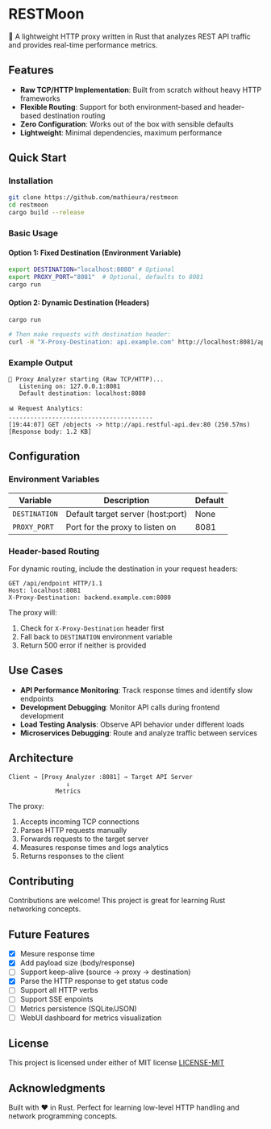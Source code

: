 # RESTMoon

🦀 A lightweight HTTP proxy written in Rust that analyzes REST API traffic and provides real-time performance metrics.

## Features

- **Raw TCP/HTTP Implementation**: Built from scratch without heavy HTTP frameworks
- **Flexible Routing**: Support for both environment-based and header-based destination routing
- **Zero Configuration**: Works out of the box with sensible defaults
- **Lightweight**: Minimal dependencies, maximum performance

## Quick Start

### Installation

```bash
git clone https://github.com/mathieura/restmoon
cd restmoon
cargo build --release
```

### Basic Usage

#### Option 1: Fixed Destination (Environment Variable)
```bash
export DESTINATION="localhost:8080" # Optional
export PROXY_PORT="8081"  # Optional, defaults to 8081
cargo run
```

#### Option 2: Dynamic Destination (Headers)
```bash
cargo run

# Then make requests with destination header:
curl -H "X-Proxy-Destination: api.example.com" http://localhost:8081/api/users
```

### Example Output

```
🚀 Proxy Analyzer starting (Raw TCP/HTTP)...
   Listening on: 127.0.0.1:8081
   Default destination: localhost:8080

📊 Request Analytics:
----------------------------------------
[19:44:07] GET /objects -> http://api.restful-api.dev:80 (250.57ms) [Response body: 1.2 KB]
```

## Configuration

### Environment Variables

| Variable | Description | Default |
|----------|-------------|---------|
| `DESTINATION` | Default target server (host:port) | None |
| `PROXY_PORT` | Port for the proxy to listen on | 8081 |

### Header-based Routing

For dynamic routing, include the destination in your request headers:

```http
GET /api/endpoint HTTP/1.1
Host: localhost:8081
X-Proxy-Destination: backend.example.com:8080
```

The proxy will:
1. Check for `X-Proxy-Destination` header first
2. Fall back to `DESTINATION` environment variable
3. Return 500 error if neither is provided

## Use Cases

- **API Performance Monitoring**: Track response times and identify slow endpoints
- **Development Debugging**: Monitor API calls during frontend development
- **Load Testing Analysis**: Observe API behavior under different loads
- **Microservices Debugging**: Route and analyze traffic between services

## Architecture

```
Client → [Proxy Analyzer :8081] → Target API Server
                ↓
             Metrics
```

The proxy:
1. Accepts incoming TCP connections
2. Parses HTTP requests manually  
3. Forwards requests to the target server
4. Measures response times and logs analytics
5. Returns responses to the client

## Contributing

Contributions are welcome! This project is great for learning Rust networking concepts.

## Future Features

- [x] Mesure response time 
- [x] Add payload size (body/response)
- [ ] Support keep-alive (source -> proxy -> destination)
- [X] Parse the HTTP response to get status code
- [ ] Support all HTTP verbs
- [ ] Support SSE enpoints
- [ ] Metrics persistence (SQLite/JSON)
- [ ] WebUI dashboard for metrics visualization

## License

This project is licensed under either of MIT license [LICENSE-MIT](https://opensource.org/license/mit)

## Acknowledgments

Built with ❤️ in Rust. Perfect for learning low-level HTTP handling and network programming concepts.
